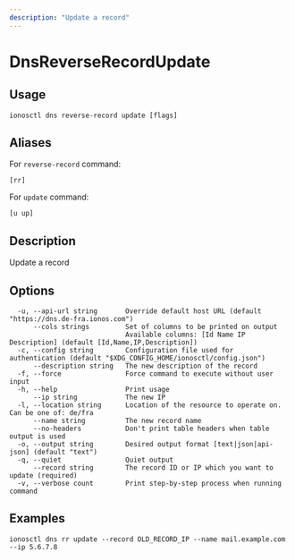 ```yaml
---
description: "Update a record"
---
```


# DnsReverseRecordUpdate

## Usage

```text
ionosctl dns reverse-record update [flags]
```

## Aliases

For `reverse-record` command:

```text
[rr]
```

For `update` command:

```text
[u up]
```

## Description

Update a record

## Options

```text
  -u, --api-url string       Override default host URL (default "https://dns.de-fra.ionos.com")
      --cols strings         Set of columns to be printed on output 
                             Available columns: [Id Name IP Description] (default [Id,Name,IP,Description])
  -c, --config string        Configuration file used for authentication (default "$XDG_CONFIG_HOME/ionosctl/config.json")
      --description string   The new description of the record
  -f, --force                Force command to execute without user input
  -h, --help                 Print usage
      --ip string            The new IP
  -l, --location string      Location of the resource to operate on. Can be one of: de/fra
      --name string          The new record name
      --no-headers           Don't print table headers when table output is used
  -o, --output string        Desired output format [text|json|api-json] (default "text")
  -q, --quiet                Quiet output
      --record string        The record ID or IP which you want to update (required)
  -v, --verbose count        Print step-by-step process when running command
```

## Examples

```text
ionosctl dns rr update --record OLD_RECORD_IP --name mail.example.com --ip 5.6.7.8
```

